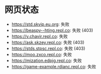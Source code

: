 # 网页状态
- https://std.skvip.eu.org: 失败
- https://beaspy--hting.repl.co: 失败 (403)
- https://v.chavir.repl.co: 失败
- https://ask.skzey.repl.co: 失败 (403)
- https://stds.stpsc.repl.co: 失败 (403)
- https://moo.zxco.repl.co: 失败
- https://mization.edpjg.repl.co: 失败
- https://game-example.rdianc.repl.co: 失败

